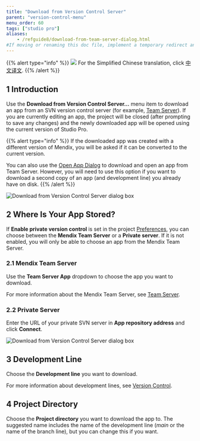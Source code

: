 ```yaml
---
title: "Download from Version Control Server"
parent: "version-control-menu"
menu_order: 60
tags: ["studio pro"]
aliases:
    - /refguide8/download-from-team-server-dialog.html
#If moving or renaming this doc file, implement a temporary redirect and let the respective team know they should update the URL in the product. See Mapping to Products for more details.
---
```


{{% alert type="info" %}}
<img src="attachments/chinese-translation/china.png" style="display: inline-block; margin: 0" /> For the Simplified Chinese translation, click [中文译文](https://cdn.mendix.tencent-cloud.com/documentation/refguide8/download-from-version-control-dialog.pdf).
{{% /alert %}}

## 1 Introduction

Use the **Download from Version Control Server…** menu item to download an app from an SVN version control server (for example, [Team Server](/developerportal/collaborate/team-server)). If you are currently editing an app, the project will be closed (after prompting to save any changes) and the newly downloaded app will be opened using the current version of Studio Pro.

{{% alert type="info" %}}
If the downloaded app was created with a different version of Mendix, you will be asked if it can be converted to the current version.

You can also use the [Open App Dialog](open-app-dialog) to download and open an app from Team Server. However, you will need to use this option if you want to download a second copy of an app (and development line) you already have on disk.
{{% /alert %}}

![Download from Version Control Server dialog box](attachments/version-control-menu/download-from-version-control-server.png)

## 2 Where Is Your App Stored?

If **Enable private version control** is set in the project [Preferences](preferences-dialog#enable), you can choose between the **Mendix Team Server** or a **Private server**. If it is not enabled, you will only be able to choose an app from the Mendix Team Server.

### 2.1 Mendix Team Server

Use the **Team Server App** dropdown to choose the app you want to download.

For more information about the Mendix Team Server, see [Team Server](/developerportal/collaborate/team-server).

### 2.2 Private Server

Enter the URL of your private SVN server in **App repository address** and click **Connect**.

![Download from Version Control Server dialog box](attachments/version-control-menu/download-from-private-server.png)

## 3 Development Line

Choose the **Development line** you want to download.

For more information about development lines, see [Version Control](version-control).

## 4 Project Directory

Choose the **Project directory** you want to download the app to. The suggested name includes the name of the development line (*main* or the name of the branch line), but you can change this if you want.
